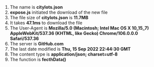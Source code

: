 1. The name is **citylots.json**
2. **expose.js** initiated the download of the new file
3. The file size of **citylots.json** is **11.7MB**
4. It takes **47.1ms** to download the file
5. The User-Agent is **Mozilla/5.0 (Macintosh; Intel Mac OS X 10_15_7) AppleWebKit/537.36 (KHTML, like Gecko) Chrome/106.0.0.0 Safari/537.36**
6. The server is **GitHub.com**
7. The last date modified is **Thu, 15 Sep 2022 22:44:30 GMT**
8. The content type is **application/json; charset=utf-8**
9. The function is **fecthData()**